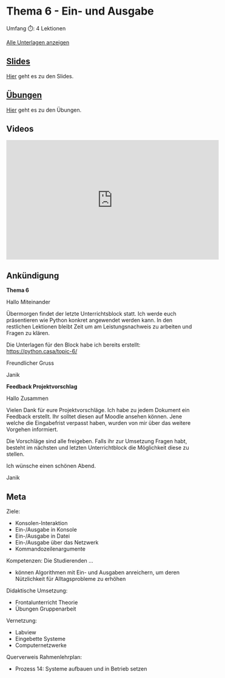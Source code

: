 # Thema  6 - Ein- und Ausgabe

Umfang ⏱️: 4 Lektionen

[Alle Unterlagen anzeigen](https://github.com/janikvonrotz/python.casa/tree/main/topic-6)

## [Slides](slides.md)

[Hier](slides.md) geht es zu den Slides.

## [Übungen](excercise.md)

[Hier](excercise.md) geht es zu den Übungen.

## Videos

<iframe width="560" height="315" src="https://www.youtube.com/embed/lWuHj6qjLPQ" frameborder="0" allow="accelerometer; autoplay; clipboard-write; encrypted-media; gyroscope; picture-in-picture" allowfullscreen></iframe>

## Ankündigung

**Thema 6**

Hallo Miteinander

Übermorgen findet der letzte Unterrichtsblock statt. Ich werde euch präsentieren wie Python konkret angewendet werden kann. In den restlichen Lektionen bleibt Zeit um am Leistungsnachweis zu arbeiten und Fragen zu klären.

Die Unterlagen für den Block habe ich bereits erstellt: <https://python.casa/topic-6/>

Freundlicher Gruss

Janik

**Feedback Projektvorschlag**

Hallo Zusammen

Vielen Dank für eure Projektvorschläge. Ich habe zu jedem Dokument ein Feedback erstellt. Ihr solltet diesen auf Moodle ansehen können. Jene welche die Eingabefrist verpasst haben, wurden von mir über das weitere Vorgehen informiert.

Die Vorschläge sind alle freigeben. Falls ihr zur Umsetzung Fragen habt, besteht im nächsten und letzten Unterrichtblock die Möglichkeit diese zu stellen.

Ich wünsche einen schönen Abend.

Janik

## Meta

Ziele:
* Konsolen-Interaktion
* Ein-/Ausgabe in Konsole
* Ein-/Ausgabe in Datei
* Ein-/Ausgabe über das Netzwerk
* Kommandozeilenargumente

Kompetenzen: Die Studierenden ...
* können Algorithmen mit Ein- und Ausgaben anreichern, um deren Nützlichkeit für Alltagsprobleme zu erhöhen

Didaktische Umsetzung:
* Frontalunterricht Theorie
* Übungen Gruppenarbeit

Vernetzung:
* Labview
* Eingebette Systeme
* Computernetzwerke

Querverweis Rahmenlehrplan:
* Prozess 14: Systeme aufbauen und in Betrieb setzen